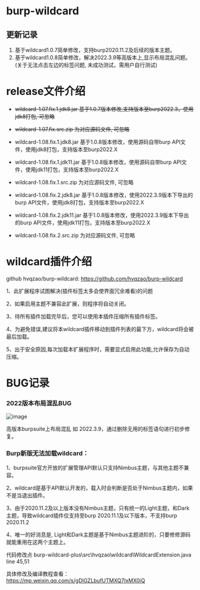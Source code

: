 # burp-wildcard



## 更新记录

1. 基于wildcard1.0.7简单修改，支持burp2020.11.2及后续的版本主题。
2. 基于wildcard1.0.8简单修改，解决2022.3.9等高版本上,显示布局混乱问题。(关于无法点击左边的标签问题, 未成功测试，需用户自行测试)

# release文件介绍

- ~~wildcard-1.07.fix.1.jdk8.jar   基于1.0.7版本修改,支持版本至burp2022.3，使用jdk8打包, 可忽略~~

- ~~wildcard-1.07.fix.src.zip 为对应源码文件, 可忽略~~

  

- 
  wildcard-1.08.fix.1.jdk8.jar  基于1.0.8版本修改，使用源码自带burp API文件，使用jdk8打包，支持版本至burp2022.X
  
- wildcard-1.08.fix.1.jdk11.jar  基于1.0.8版本修改，使用源码自带burp API文件，使用jdk11打包，支持版本至burp2022.X

- wildcard-1.08.fix.1.src.zip  为对应源码文件, 可忽略

  

- wildcard-1.08.fix.2.jdk8.jar  基于1.0.8版本修改，使用2022.3.9版本下导出的burp API文件，使用jdk8打包，支持版本至burp2022.X

- wildcard-1.08.fix.2.jdk11.jar  基于1.0.8版本修改，使用2022.3.9版本下导出的burp API文件，使用jdk11打包，支持版本至burp2022.X

- wildcard-1.08.fix.2.src.zip  为对应源码文件, 可忽略







# wildcard插件介绍

github  hvqzao/burp-wildcard:  https://github.com/hvqzao/burp-wildcard

1、此扩展程序试图解决(插件标签太多会使界面冗余难看)的问题

2、如果启用主题不兼容此扩展，则程序将自动关闭。

3、待所有插件加载完毕后，您可以使用本插件压缩所有插件标签。

4、为避免错误,建议将本wildcard插件移动到插件列表的最下方，wildcard将会被最后加载。

5、出于安全原因,每次加载本扩展程序时，需要显式启用此功能,允许保存为自动压缩。



# BUG记录

### 2022版本布局混乱BUG

![image](https://user-images.githubusercontent.com/46115146/177313557-31d24ba5-fde2-4453-a35e-7117701ae252.png)

高版本burpsuite上布局混乱  如 2022.3.9，通过删除无用的标签语句进行初步修复。



### Burp新版无法加载wildcard：

1、burpsuite官方开放的扩展管理API默认只支持Nimbus主题，与其他主题不兼容。

2、wildcard是基于API默认开发的，载入时会判断是否处于Nimbus主题内，如果不是当退出插件。

3、由于2020.11.2及以上版本没有Nimbus主题，只有统一的Light主题，和Dark主题，导致wildcard插件仅支持至burp 2020.11.1及以下版本，不支持burp 2020.11.2

4、唯一的好消息是, Light和Dark主题是基于Nimbus主题进阶的，只要修修源码就能重用在这两个主题上。

代码修改点 burp-wildcard-plus\src\hvqzao\wildcard\WildcardExtension.java  line 45,51

具体修改及编译教程查看： https://mp.weixin.qq.com/s/gDlGZLbufUTMXQ7IxMX0iQ




